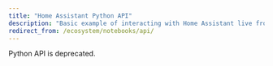 ```yaml
---
title: "Home Assistant Python API"
description: "Basic example of interacting with Home Assistant live from a Jupyter notebook using the Python API."
redirect_from: /ecosystem/notebooks/api/
---
```


Python API is deprecated.
